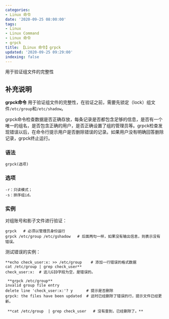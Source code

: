 ```yaml
---
categories:
- Linux 命令
date: '2020-09-25 08:00:00'
tags:
- Linux
- Linux Command
- Linux 命令
- grpck
title: 【Linux 命令】grpck
updated: '2020-09-25 09:29:00'
indexing: false
---
```


用于验证组文件的完整性

## 补充说明

**grpck命令** 用于验证组文件的完整性，在验证之前，需要先锁定（lock）组文件`/etc/group`和`/etc/shadow`。

grpck命令检查数据是否正确存放，每条记录是否都包含足够的信息，是否有一个唯一的组名，是否包含正确的用户，是否正确设置了组的管理员等。grpck检查发现错误以后，在命令行提示用户是否删除错误的记录。如果用户没有明确回答删除记录，grpck终止运行。

###  语法

```shell
grpck(选项)
```

###  选项

```shell
-r：只读模式；
-s：排序组id。
```

###  实例

对组账号和影子文件进行验证：

```shell
grpck   # 必须以管理员身份运行
grpck /etc/group /etc/gshadow   # 后面两句一样，如果没有输出信息，则表示没有错误。
```

测试错误的实例：

```shell
**echo check_user:x: >> /etc/group    # 添加一行错误的格式数据
cat /etc/group | grep check_user**
check_user:x:  # 这儿GID字段为空，是错误的。

 **grpck /etc/group** 
invalid group file entry
delete line 'check_user:x:'? y      # 提示是否删除
grpck: the files have been updated  # 这时已经删除了错误的行，提示文件已经更新。

 **cat /etc/group  | grep check_user   # 没有查到，已经删除了。** 
```


<!-- Linux命令行搜索引擎：https://jaywcjlove.github.io/linux-command/ -->